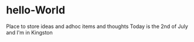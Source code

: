 # hello-World
Place to store ideas and adhoc items and thoughts
Today is the 2nd of July and I'm in Kingston
